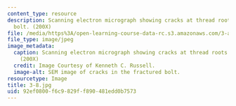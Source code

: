 ```yaml
---
content_type: resource
description: Scanning electron micrograph showing cracks at thread roots in failed
  bolt. (200X)
file: /media/https%3A/open-learning-course-data-rc.s3.amazonaws.com/3-a27-case-studies-in-forensic-metallurgy-fall-2007/92ef0800f6c9829ff890481edd0b7573_3-8.jpg
file_type: image/jpeg
image_metadata:
  caption: Scanning electron micrograph showing cracks at thread roots in failed bolt.
    (200X)
  credit: Image Courtesy of Kenneth C. Russell.
  image-alt: SEM image of cracks in the fractured bolt.
resourcetype: Image
title: 3-8.jpg
uid: 92ef0800-f6c9-829f-f890-481edd0b7573
---
```

